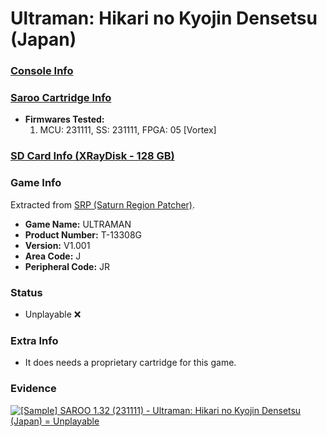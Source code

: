 # Ultraman: Hikari no Kyojin Densetsu (Japan)

### [Console Info](../../../../../Info/Consoles/VA13/README.md)

### [Saroo Cartridge Info](../../../../../Info/Cartridges/RetroGameParadiseStore/1.32F/README.md)

- <b>Firmwares Tested:</b>
  1. MCU: 231111, SS: 231111, FPGA: 05 [Vortex]

### [SD Card Info (XRayDisk - 128 GB)](../../../../../Info/SdCards/XRayDisk/128GB/fat32/README.md)

### Game Info

Extracted from [SRP (Saturn Region Patcher)](https://segaxtreme.net/resources/saturn-region-patcher.81/download).

- <b>Game Name:</b> ULTRAMAN
- <b>Product Number:</b> T-13308G
- <b>Version:</b> V1.001
- <b>Area Code:</b> J
- <b>Peripheral Code:</b> JR

### Status

- Unplayable :x:

### Extra Info

- It does needs a proprietary cartridge for this game.

### Evidence

[![[Sample] SAROO 1.32 (231111) - Ultraman: Hikari no Kyojin Densetsu (Japan) = Unplayable](https://img.youtube.com/vi/F_Bb8c6Kxu4/0.jpg)](https://www.youtube.com/watch?v=F_Bb8c6Kxu4)
